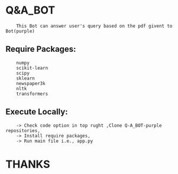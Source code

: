 # Q&A_BOT

        This Bot can answer user's query based on the pdf givent to Bot(purple)
        
## Require Packages:
        numpy
        scikit-learn
        scipy
        sklearn
        newspaper3k
        nltk
        transformers

## Execute Locally:      
        -> Check code option in top rught ,Clone Q-A_BOT-purple repositories,
        -> Install require packages,
        -> Run main file i.e., app.py

# THANKS
